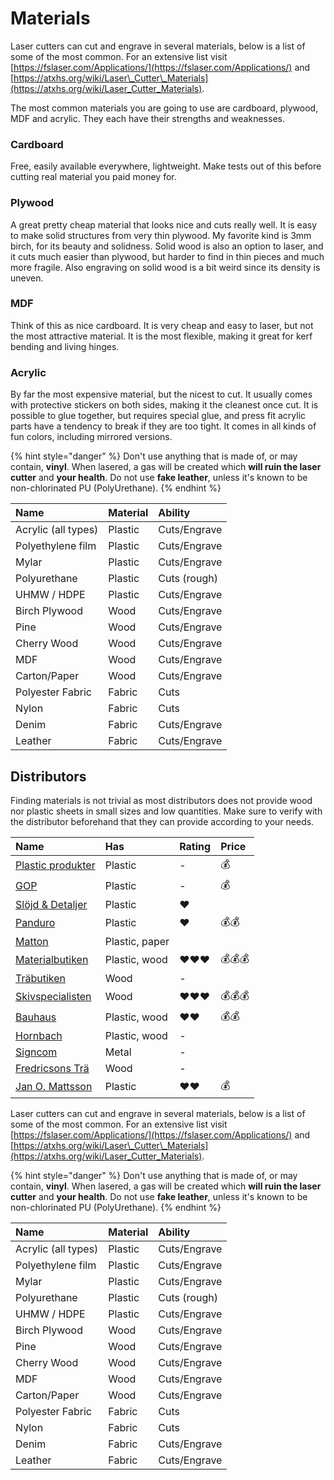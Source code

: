 # Materials

Laser cutters can cut and engrave in several materials, below is a list of some of the most common. For an extensive list visit [https://fslaser.com/Applications/](https://fslaser.com/Applications/) and [https://atxhs.org/wiki/Laser\_Cutter\_Materials](https://atxhs.org/wiki/Laser_Cutter_Materials).

The most common materials you are going to use are cardboard, plywood, MDF and acrylic. They each have their strengths and weaknesses.

### Cardboard

Free, easily available everywhere, lightweight. Make tests out of this before cutting real material you paid money for.

### Plywood

A great pretty cheap material that looks nice and cuts really well. It is easy to make solid structures from very thin plywood. My favorite kind is 3mm birch, for its beauty and solidness. Solid wood is also an option to laser, and it cuts much easier than plywood, but harder to find in thin pieces and much more fragile. Also engraving on solid wood is a bit weird since its density is uneven.

### MDF

Think of this as nice cardboard. It is very cheap and easy to laser, but not the most attractive material. It is the most flexible, making it great for kerf bending and living hinges.

### Acrylic

By far the most expensive material, but the nicest to cut. It usually comes with protective stickers on both sides, making it the cleanest once cut. It is possible to glue together, but requires special glue, and press fit acrylic parts have a tendency to break if they are too tight. It comes in all kinds of fun colors, including mirrored versions.

{% hint style="danger" %}
Don't use anything that is made of, or may contain, **vinyl**. When lasered, a gas will be created which **will ruin the laser cutter** and **your health**. Do not use **fake leather**, unless it's known to be ​non-chlorinated​ PU \(PolyUrethane\).
{% endhint %}

| Name | Material | Ability |
| :--- | :--- | :--- |
| Acrylic \(all types\) | Plastic | Cuts/Engrave |
| Polyethylene film | Plastic | Cuts/Engrave |
| Mylar | Plastic | Cuts/Engrave |
| Polyurethane | Plastic | Cuts \(rough\) |
| UHMW / HDPE | Plastic | Cuts/Engrave |
| Birch Plywood | Wood | Cuts/Engrave |
| Pine | Wood | Cuts/Engrave |
| Cherry Wood | Wood | Cuts/Engrave |
| MDF | Wood | Cuts/Engrave |
| Carton/Paper | Wood | Cuts/Engrave |
| Polyester Fabric | Fabric | Cuts |
| Nylon | Fabric | Cuts |
| Denim | Fabric | Cuts/Engrave |
| Leather | Fabric | Cuts/Engrave |

## Distributors

Finding materials is not trivial as most distributors does not provide wood nor plastic sheets in small sizes and low quantities. Make sure to verify with the distributor beforehand that they can provide according to your needs.

| Name | Has | Rating | Price |
| :--- | :--- | :--- | :--- |
| [Plastic produkter](https://www.plasticprodukter.se) | Plastic | - | 💰 |
| [GOP](https://www.gop.se) | Plastic | - | 💰 |
| [Slöjd & Detaljer](https://www.slojd-detaljer.se/sortiment/tra-metallslojd/plast-gummi/akrylplastskivor/) | Plastic | ❤️ |  |
| [Panduro](https://panduro.com) | Plastic | ❤️ | 💰💰 |
| [Matton](https://www.mattonbutiken.se) | Plastic, paper |  |  |
| [Materialbutiken](https://www.materialbutiken.se/) | Plastic, wood | ❤️❤️❤️ | 💰💰💰 |
| [Träbutiken](https://www.trabutiken.se) | Wood | - |  |
| [Skivspecialisten](http://www.skivspecialisten.se) | Wood | ❤️❤️❤️ | 💰💰💰 |
| [Bauhaus](https://www.bauhaus.se/bygg/skivmaterial) | Plastic, wood | ❤️❤️ | 💰💰 |
| [Hornbach](https://www.hornbach.se/shop/Skivmaterial/S16715/artikel-listning.html) | Plastic, wood | - |  |
| [Signcom](http://www.signcom.se/default.aspx?pageCode=category3&category=20103) | Metal | - |  |
| [Fredricsons Trä](https://www.fredricsons.com/) | Wood | - |  |
| [Jan O. Mattsson](http://www.janomattsson.se/) | Plastic | ❤️❤️ | 💰 |

Laser cutters can cut and engrave in several materials, below is a list of some of the most common. For an extensive list visit [https://fslaser.com/Applications/](https://fslaser.com/Applications/) and [https://atxhs.org/wiki/Laser\_Cutter\_Materials](https://atxhs.org/wiki/Laser_Cutter_Materials).

{% hint style="danger" %}
Don't use anything that is made of, or may contain, **vinyl**. When lasered, a gas will be created which **will ruin the laser cutter** and **your health**. Do not use **fake leather**, unless it's known to be ​non-chlorinated​ PU \(PolyUrethane\).
{% endhint %}

| Name | Material | Ability |
| :--- | :--- | :--- |
| Acrylic \(all types\) | Plastic | Cuts/Engrave |
| Polyethylene film | Plastic | Cuts/Engrave |
| Mylar | Plastic | Cuts/Engrave |
| Polyurethane | Plastic | Cuts \(rough\) |
| UHMW / HDPE | Plastic | Cuts/Engrave |
| Birch Plywood | Wood | Cuts/Engrave |
| Pine | Wood | Cuts/Engrave |
| Cherry Wood | Wood | Cuts/Engrave |
| MDF | Wood | Cuts/Engrave |
| Carton/Paper | Wood | Cuts/Engrave |
| Polyester Fabric | Fabric | Cuts |
| Nylon | Fabric | Cuts |
| Denim | Fabric | Cuts/Engrave |
| Leather | Fabric | Cuts/Engrave |

